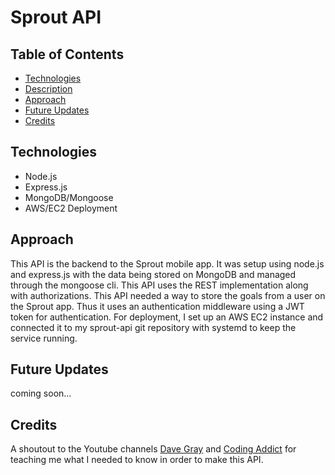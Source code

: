 # Sprout API
## Table of Contents
  - [Technologies](##Technologies)
  - [Description](##Description)
  - [Approach](##Approach)
  - [Future Updates](##Future)
  - [Credits](##Credits)
## Technologies
  - Node.js
  - Express.js
  - MongoDB/Mongoose
  - AWS/EC2 Deployment
## Approach
This API is the backend to the Sprout mobile app. It was setup using node.js and express.js with the data being stored on MongoDB and managed through the mongoose cli. This API uses the REST implementation along with authorizations. This API needed a way to store the goals from a user on the Sprout app. Thus it uses an authentication middleware using a JWT token for authentication. For deployment, I set up an AWS EC2 instance and connected it to my sprout-api git repository with systemd to keep the service running.
## Future Updates
coming soon...
## Credits
A shoutout to the Youtube channels [Dave Gray](https://www.youtube.com/@DaveGrayTeachesCode) and [Coding Addict](https://www.youtube.com/@CodingAddict) for teaching me what I needed to know in order to make this API.
